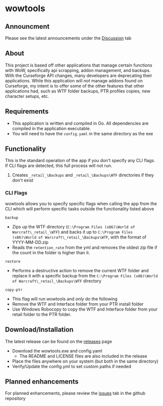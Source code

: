 # wowtools

## Announcment

Please see the latest announcements under the [Discussion](https://github.com/lyledouglass/wowtools/discussions) tab

## About

This project is based off other applications that manage certain functions with WoW, specifically api scrapping, addon management, and backups. With the Curseforge API changes, many developers are deprecating their applications. While this application will _not_ manage addons found on Curseforge, my intent is to offer some of the other features that other applications had, such as WTF folder backups, PTR profiles copies, new character setups, etc.

## Requirements

- This application is written and compiled in Go. All dependencies are compiled in the application executable.
- You will need to have the `config.yaml` in the same directory as the exe

## Functionality

This is the standard operation of the app if you don't specify any CLI flags. If CLI flags are detected, this full process will not run.

1. Creates `_retail_\Backups` and `_retail_\Backups\WTF` directories if they don't exist

### CLI Flags

wowtools allows you to specify specific flags when calling the app from the CLI which will perform specific tasks outside the functionality listed above

`backup`

- Zips up the WTF directory (`C:\Program Files (x86)\World of Warcraft\_retail_\WTF`) and backs it up to `C:\Program Files (x86)\World of Warcraft\_retail_\Backups\WTF`, with the format of YYYY-MM-DD.zip
- Reads the `retention_rate` from the yml and removes the oldest zip file if the count in the folder is higher than it.

`restore`

- Performs a destructive action to remove the current WTF folder and replace it with a specific backup from the `C:\Program Files (x86)\World of Warcraft\_retail_\Backups\WTF` directory

`copy-ptr`

- This flag will run wowtools and _only_ do the following
- Remove the WTF and Interface folder from your PTR install folder
- Use Windows Robocopy to copy the WTF and Interface folder from your retail folder to the PTR folder.

## Download/Installation

The latest release can be found on the [releases](https://github.com/ldougbmx/wowtools/releases) page

- Download the wowtools.exe and config.yaml
  - The README and LICENSE files are also included in the release
- Place the files anywhere on your system (but both in the same directory)
- Verify/Update the config.yml to set custom paths if needed

## Planned enhancements

For planned enhancements, please review the [issues](https://github.com/lyledouglass/wowtools/issues) tab in the github repository
